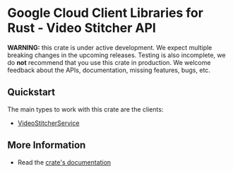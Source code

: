 # Google Cloud Client Libraries for Rust - Video Stitcher API

<!-- Code generated by sidekick. DO NOT EDIT. -->

**WARNING:** this crate is under active development. We expect multiple breaking
changes in the upcoming releases. Testing is also incomplete, we do **not**
recommend that you use this crate in production. We welcome feedback about the
APIs, documentation, missing features, bugs, etc.



## Quickstart

The main types to work with this crate are the clients:

* [VideoStitcherService](https://docs.rs/google-cloud-video-stitcher-v1/latest/google_cloud_video_stitcher_v1/client/struct.VideoStitcherService.html)

## More Information

* Read the [crate's documentation](https://docs.rs/google-cloud-video-stitcher-v1/latest/google-cloud-video-stitcher-v1)
